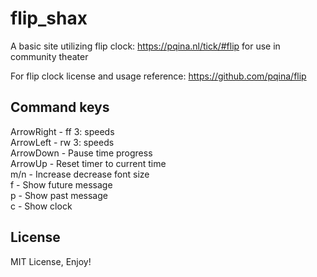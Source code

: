 # flip_shax
A basic site utilizing flip clock: https://pqina.nl/tick/#flip
for use in community theater

For flip clock license and usage reference: https://github.com/pqina/flip

## Command keys
ArrowRight - ff 3: speeds   
ArrowLeft - rw 3: speeds  
ArrowDown - Pause time progress  
ArrowUp - Reset timer to current time  
m/n - Increase decrease font size  
f - Show future message  
p - Show past message  
c - Show clock  

## License
MIT License, Enjoy!
